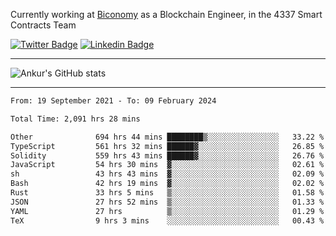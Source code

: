 Currently working at [Biconomy](https://biconomy.io/) as a Blockchain Engineer, in the 4337 Smart Contracts Team

 [![Twitter Badge](https://img.shields.io/badge/-@ankurdubey521-1ca0f1?style=flat-square&labelColor=1ca0f1&logo=twitter&logoColor=white&link=https://twitter.com/ankurdubey521)](https://twitter.com/ankurdubey521) [![Linkedin Badge](https://img.shields.io/badge/-ankurdubey521-blue?style=flat-square&logo=Linkedin&logoColor=white&link=https://www.linkedin.com/in/ankurdubey521/)](https://www.linkedin.com/in/ankurdubey521/)

<hr/>

![Ankur's GitHub stats](https://github-readme-stats.vercel.app/api?username=ankurdubey521&count_private=true&theme=radical)

<hr/>

<!--START_SECTION:waka-->

```txt
From: 19 September 2021 - To: 09 February 2024

Total Time: 2,091 hrs 28 mins

Other              694 hrs 44 mins ████████▒░░░░░░░░░░░░░░░░   33.22 %
TypeScript         561 hrs 32 mins ██████▓░░░░░░░░░░░░░░░░░░   26.85 %
Solidity           559 hrs 43 mins ██████▓░░░░░░░░░░░░░░░░░░   26.76 %
JavaScript         54 hrs 30 mins  ▓░░░░░░░░░░░░░░░░░░░░░░░░   02.61 %
sh                 43 hrs 43 mins  ▓░░░░░░░░░░░░░░░░░░░░░░░░   02.09 %
Bash               42 hrs 19 mins  ▓░░░░░░░░░░░░░░░░░░░░░░░░   02.02 %
Rust               33 hrs 5 mins   ▒░░░░░░░░░░░░░░░░░░░░░░░░   01.58 %
JSON               27 hrs 52 mins  ▒░░░░░░░░░░░░░░░░░░░░░░░░   01.33 %
YAML               27 hrs          ▒░░░░░░░░░░░░░░░░░░░░░░░░   01.29 %
TeX                9 hrs 3 mins    ░░░░░░░░░░░░░░░░░░░░░░░░░   00.43 %
```

<!--END_SECTION:waka-->

